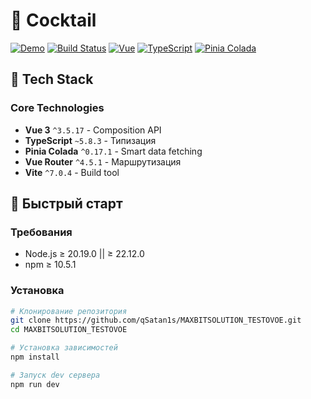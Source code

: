 # 🍹 Cocktail

[![Demo](https://img.shields.io/badge/Demo-Live-success?style=flat-square)](https://maxbitsolution-testovoe.vercel.app/)
[![Build Status](https://img.shields.io/badge/Build-Passing-brightgreen?style=flat-square)](https://github.com/qSatan1s/MAXBITSOLUTION_TESTOVOE)
[![Vue](https://img.shields.io/badge/Vue-3.5.17-4FC08D?style=flat-square&logo=vue.js)](https://vuejs.org/)
[![TypeScript](https://img.shields.io/badge/TypeScript-5.8.3-blue?style=flat-square&logo=typescript)](https://www.typescriptlang.org/)
[![Pinia Colada](https://img.shields.io/badge/Pinia%20Colada-0.17.1-yellow?style=flat-square)](https://pinia-colada.esm.dev/)

## 🔧 Tech Stack

### Core Technologies

- **Vue 3** `^3.5.17` - Composition API
- **TypeScript** `~5.8.3` - Типизация
- **Pinia Colada** `^0.17.1` - Smart data fetching
- **Vue Router** `^4.5.1` - Маршрутизация
- **Vite** `^7.0.4` - Build tool

## 🚀 Быстрый старт

### Требования

- Node.js ≥ 20.19.0 || ≥ 22.12.0
- npm ≥ 10.5.1

### Установка

```bash
# Клонирование репозитория
git clone https://github.com/qSatan1s/MAXBITSOLUTION_TESTOVOE.git
cd MAXBITSOLUTION_TESTOVOE

# Установка зависимостей
npm install

# Запуск dev сервера
npm run dev
```
